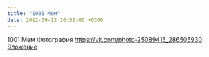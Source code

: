 ```yaml
---
title: "1001 Мем"
date: 2012-09-12 16:52:00 +0300
---
```


1001 Мем
Фотография
<a class="vk-attach" href="https://vk.com/photo-25089415_286505930">https://vk.com/photo-25089415_286505930</a>
<a class="vk-attach" href="https://vk.com/photo-25089415_286505930">Вложение</a>
